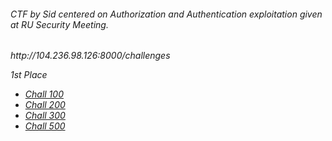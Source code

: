 <h6>
CTF by Sid centered on Authorization and Authentication exploitation given at RU Security Meeting. 
<h6>
<p>
http://104.236.98.126:8000/challenges
</p>
<p>
1st Place
</p>
<ul>
  <li> <a href="https://github.com/Reuvi/RUCTF/chall100">Chall 100</a></li>
  <li> <a href="https://github.com/Reuvi/RUCTF/chall200">Chall 200</a></li>
  <li><a href="https://github.com/Reuvi/RUCTF/chall300">Chall 300</a> </li>
  <li> <a href="https://github.com/Reuvi/RUCTF/chall500">Chall 500</a></li>
</ul>




